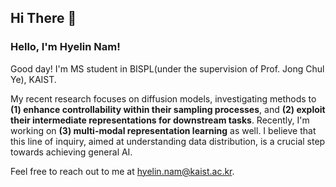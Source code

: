 ## Hi There 👋  

### Hello, I'm Hyelin Nam!

Good day! I'm MS student in BISPL(under the supervision of Prof. Jong Chul Ye), KAIST.

My recent research focuses on diffusion models, investigating methods to **(1) enhance controllability within their sampling processes**, and **(2) exploit their intermediate representations for downstream tasks**. Recently, I'm working on **(3) multi-modal representation learning** as well. I believe that this line of inquiry, aimed at understanding data distribution, is a crucial step towards achieving general AI.

Feel free to reach out to me at <hyelin.nam@kaist.ac.kr>.
<br/>
